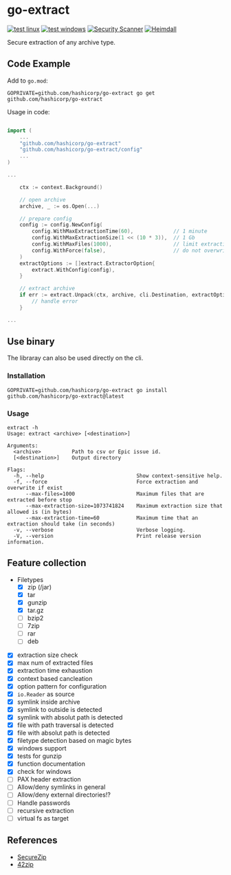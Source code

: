 # go-extract

[![test linux](https://github.com/hashicorp/go-extract/actions/workflows/test-linux.yml/badge.svg)](https://github.com/hashicorp/go-extract/actions/workflows/test-linux.yml) [![test windows](https://github.com/hashicorp/go-extract/actions/workflows/test-windows.yml/badge.svg)](https://github.com/hashicorp/go-extract/actions/workflows/test-windows.yml) [![Security Scanner](https://github.com/hashicorp/go-extract/actions/workflows/secscan.yml/badge.svg)](https://github.com/hashicorp/go-extract/actions/workflows/secscan.yml) [![Heimdall](https://heimdall.hashicorp.services/api/v1/assets/go-extract/badge.svg?key=ad16a37b0882cb2e792c11a031b139227b23eabe137ddf2b19d10028bcdb79a8)](https://heimdall.hashicorp.services/site/assets/go-extract)

Secure extraction of any archive type.

## Code Example

Add to `go.mod`:

```cli
GOPRIVATE=github.com/hashicorp/go-extract go get github.com/hashicorp/go-extract
```

Usage in code:

```go

import (
    ...
    "github.com/hashicorp/go-extract"
    "github.com/hashicorp/go-extract/config"
    ...
)

...

    ctx := context.Background()

    // open archive
    archive, _ := os.Open(...)

    // prepare config
    config := config.NewConfig(
        config.WithMaxExtractionTime(60),             // 1 minute
        config.WithMaxExtractionSize(1 << (10 * 3)),  // 1 Gb
        config.WithMaxFiles(1000),                    // limit extraction to 1000 files
        config.WithForce(false),                      // do not overwrite existing files
    )
    extractOptions := []extract.ExtractorOption{
        extract.WithConfig(config),
    }

    // extract archive
    if err := extract.Unpack(ctx, archive, cli.Destination, extractOptions...); err != nil {
        // handle error
    }

...

```

## Use binary

The libraray can also be used directly on the cli.

### Installation

```cli
GOPRIVATE=github.com/hashicorp/go-extract go install github.com/hashicorp/go-extract@latest
```

### Usage

```cli
extract -h
Usage: extract <archive> [<destination>]

Arguments:
  <archive>          Path to csv or Epic issue id.
  [<destination>]    Output directory

Flags:
  -h, --help                              Show context-sensitive help.
  -f, --force                             Force extraction and overwrite if exist
      --max-files=1000                    Maximum files that are extracted before stop
      --max-extraction-size=1073741824    Maximum extraction size that allowed is (in bytes)
      --max-extraction-time=60            Maximum time that an extraction should take (in seconds)
  -v, --verbose                           Verbose logging.
  -V, --version                           Print release version information.
```

## Feature collection

- Filetypes
  - [x] zip (/jar)
  - [x] tar
  - [x] gunzip
  - [x] tar.gz
  - [ ] bzip2
  - [ ] 7zip
  - [ ] rar
  - [ ] deb
- [x] extraction size check
- [x] max num of extracted files
- [x] extraction time exhaustion
- [x] context based cancleation
- [x] option pattern for configuration
- [x] `io.Reader` as source
- [x] symlink inside archive
- [x] symlink to outside is detected
- [x] symlink with absolut path is detected
- [x] file with path traversal is detected
- [x] file with absolut path is detected
- [x] filetype detection based on magic bytes
- [x] windows support
- [x] tests for gunzip
- [x] function documentation
- [x] check for windows
- [ ] PAX header extraction
- [ ] Allow/deny symlinks in general
- [ ] Allow/deny external directories!?
- [ ] Handle passwords
- [ ] recursive extraction
- [ ] virtual fs as target

## References

- [SecureZip](https://pypi.org/project/SecureZip/)
- [42zip](https://www.unforgettable.dk/)
